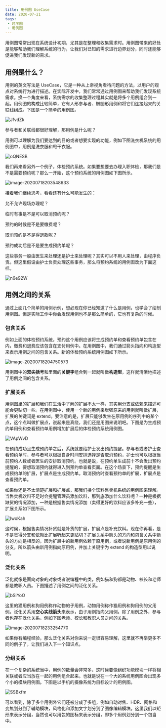```yaml
---
title: 用例图 UseCase
date: 2020-07-21
tags:
 - 时序图
 - 用例图
---
```


用例图常常出现在系统设计初期，尤其是在整理和收集需求时。用例图带来的好处是能够帮助我们理解系统的行为，让我们对已知的需求进行边界划分，同时还能够促进我们发现新的需求。



## 用例是什么？

用例的英文写法是 UseCase，它是一种从上帝视角看待问题的方法，以用户的观点对系统行为进行描述。在实际开发中，我们常常通过用例图来帮助我们发现系统需求。换一个角度来看，系统需求的收集整理过程其实就是将多个用例组合到一起。用例图的构成比较简单，它有人形参与者、椭圆形用例和将它们连接起来的关联线组成。下图是一个简单的用例图。

![JfvdZk](http://can.sfhfpc.com/uPic/JfvdZk.png)



参与者和关联线都很好理解，那用例是什么呢？

用例可以理解为我们要达到的目的或者想要实现的功能，例如下图洗衣机系统的用例图中，用例是洗衣服和甩干衣服。

![oQNESB](http://can.sfhfpc.com/uPic/oQNESB.png)

我们再来看另外一个例子，体检预约系统。如果要想要去办理入职体检，那我们是不是需要预约呢？那么一开始，这个预约系统的用例图如下图所示。

![image-20200718203548633](http://can.sfhfpc.com/uPic/image-20200718203548633.png)

接着我们继续思考，看看还有什么可能发生的：

允不允许现场办理呢？

临时有事是不是可以取消预约呢？

预约的时候是不是要缴费呢？

取消预约是不是得退款呢？

预约成功后是不是要生成预约单呢？

这些事务一般由医生来处理还是护士来处理呢？其实可以不用人来处理，由程序负责。但这里假设由护士负责处理这些事务，那么将预约系统的用例图改为下面这样。

![n6e92W](http://can.sfhfpc.com/uPic/n6e92W.png)

## 用例之间的关系

通过上面几个简单的用例示例，想必现在你已经知道了什么是用例，也学会了绘制用例图。但是实际工作中你会发现用例也不是那么简单的，它也有复杂的时候。

### 包含关系

例如上面的体检预约系统，预约这个用例应该将生成预约单和查看预约单包含在内，缴费和退费应该包含在支付用例中。在用例图中，我们通过箭头指向和构造型来表示用例之间的包含关系。新的体检预约系统用例图如下所示。

![image-20200718204750573](http://can.sfhfpc.com/uPic/image-20200718204750573.png)

用例图中的**双尖括号**和里面的**关键字**组合到一起就叫做**构造型**，这样就清晰地描述了用例之间的包含关系。



### 扩展关系

用例图里的扩展和我们在生活中了解的扩展不太一样，其实用分支或依赖来描述可能会更贴切一些。在用例图中，使用一个新的用例来增强原来的用例就叫做扩展，扩展的关键词是 extend。要注意的是，扩展只能够发生在原用例的序列中的某个点，这个点叫做扩展点，说起来是真绕，我们还是用图来说明吧。下图是为生成预约单用例和查看预约单用例增加扩展后的体检预约系统用例图。

![VApWvD](http://can.sfhfpc.com/uPic/VApWvD.png)

在预约成功且生成预约单之后，系统就要给护士发出预约提醒。参与者或者护士查看预约单时，参与者可以根据自身时间安排选择是否取消预约，护士也可以根据当前预约人数或者医生的安排取消预约。也就是说，在预约单生成前十不会发出预约提醒的，要想取消预约就得进入到预约单查看页面。在这个场景下，预约提醒是生成预约单的扩展，扩展点是生成预约单。取消预约时查看预约单的扩展，扩展点是查看预约单。

如果你还是不太清楚扩展和扩展点，那我们换个饮料售卖机系统的用例图来理解。当售卖机饮料不足时会提醒管理员添加饮料，那到底添加什么饮料呢？一种是根据缺货的情况添加，一种是根据售卖情况添加（卖得更好的饮料应该多补充一些），扩展关系如下图所示。

![IwoKah](http://can.sfhfpc.com/uPic/IwoKah.png)

这时候，根据售卖情况补货就是补货的扩展，扩展点是补充饮料。现在你再看，是不是觉得分支和依赖比扩展听起来更贴切？扩展关系中箭头的方向和包含关系中箭头的方向是相反的，因为扩展中的新用例依赖于原用例，或者说新用例是原用例的分支，所以箭头由新用例指向原用例，并加上关键字为 extend 的构造型用以说明。



### 泛化关系

泛化就像是面向对象的对象或者说编程中的类，例如猫和狗都是动物、校长和老师都是教职人员。下图描述了用例之间的泛化关系。

![bSlYoO](http://can.sfhfpc.com/uPic/bSlYoO.png)

这里的猫用例和狗用例称作动物的子用例，动物用例称作猫用例和狗用例的父用例。泛化关系用**空心实线箭头**来表示，由子用例指向父用例。除了用例之外，参与者也存在泛化关系，例如下图老师、校长和教职人员之间的关系。

![image-20200718233254770](http://can.sfhfpc.com/uPic/image-20200718233254770.png)

如果你有编程经验，那么泛化关系对你来说一定很容易理解，这里就不再举更多不同的例子了，让我们进入下一个知识点。



### 分组关系

在一个复杂的系统当中，用例的数量会非常多，这时候要像组织功能模块一样将相关联或者应当放在一起的用例组合起来。也就是说在一个大的系统用例图会出现多个小的模块用例图。下图是以手机的摄像系统为目标设计的用例图。

![SSBxfm](http://can.sfhfpc.com/uPic/SSBxfm.png)

可以看到，除了多个用例外它们还被分成了多组，例如自动对焦、HDR、网格和变焦划分到了辅助模块，风格化和添加文字划分到了图像编辑模块。这里我们以矩形来表示分组，当然也可以用包的图标来表示分组，即多个用例划分到一个包当中。

